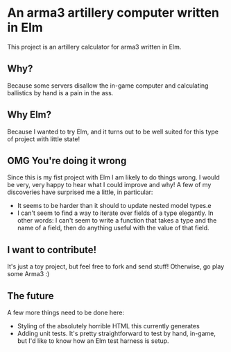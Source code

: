 An arma3 artillery computer written in Elm
===========================================

This project is an artillery calculator for arma3 written in Elm.

Why?
----

Because some servers disallow the in-game computer and calculating ballistics
by hand is a pain in the ass.

Why Elm?
---------

Because I wanted to try Elm, and it turns out to be well suited for this type
of project with little state!

OMG You're doing it wrong
--------------------------

Since this is my fist project with Elm I am likely to do things wrong. I would
be very, very happy to hear what I could improve and why! A few of my
discoveries have surprised me a little, in particular:

- It seems to be harder than it should to update nested model types.e
- I can't seem to find a way to iterate over fields of a type elegantly. In
  other words: I can't seem to write a function that takes a type and the name
  of a field, then do anything useful with the value of that field.


I want to contribute!
---------------------

It's just a toy project, but feel free to fork and send stuff!
Otherwise, go play some Arma3 :)

The future
-----------

A few more things need to be done here:

 - Styling of the absolutely horrible HTML this currently generates
 - Adding unit tests. It's pretty straightforward to test by hand, in-game, but
   I'd like to know how an Elm test harness is setup.
